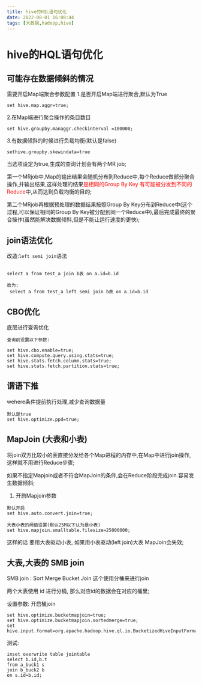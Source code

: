 ```yaml
---
title: hive的HQL语句优化
date: 2022-08-01 16:08:44
tags: [大数据,hadoop,hive]
---
```

# hive的HQL语句优化

## 可能存在数据倾斜的情况
需要开启Map端聚合参数配置
1.是否开启Map端进行聚合,默认为True
```
set hive.map.aggr=true;
```
2.在Map端进行聚合操作的条目数目
```
set hive.groupby.managgr.checkinterval =100000;
```
3.有数据倾斜的时候进行负载均衡(默认是false)
```
sethive.groupby.skewindata=true
```
<!--more-->

当选项设定为true,生成的查询计划会有两个MR job;

第一个MRjob中,Map的输出结果会随机分布到Reduce中,每个Reduce做部分聚合操作,并输出结果,这样处理的结果<font color='red'>是相同的Group By Key 有可能被分发到不同的Reduce</font>中,从而达到负载均衡的目的;

第二个MRjob再根据预处理的数据结果按照Group By Key分布到Reduce中(这个过程,可以保证相同的Group By Key被分配到同一个Reduce中),最后完成最终的聚合操作(虽然能解决数据倾斜,但是不能让运行速度的更快);

## join语法优化
改造:`left semi join`语法
 ```
 
 select a from test_a join b表 on a.id=b.id
 
 改为:
  select a from test_a left semi join b表 on a.id=b.id
 ```

## CBO优化
底层进行查询优化
```
查询前设置以下参数:

set hive.cbo.enable=true;
set hive.compute.query.using.stats=true;
set hive.stats.fetch.column.stats=true;
set hive.stats.fetch.partition.stats=true;

```

## 谓语下推
wehere条件提前执行处理,减少查询数据量
```
默认是true
set hive.optimize.ppd=true;
```

## MapJoin  (大表和小表)
将join双方比较小的表直接分发给各个Map进程的内存中,在Map中进行join操作,这样就不用进行Reduce步骤;

如果不指定Mapjoin或者不符合MapJoin的条件,会在Reduce阶段完成join.容易发生数据倾斜;

1) 开启Mapjoin参数
```
默认开启
set hive.auto.convert.join=true; 

大表小表的阀值设置(默认25M以下认为是小表)
set hive.mapjoin.smalltable.filesize=25000000;
```
这样的话 要用大表驱动小表,
如果用小表驱动(left join)大表 MapJoin会失效;

## 大表,大表的 SMB join
SMB join : Sort Merge Bucket Join
这个使用分桶来进行join

两个大表使用 id 进行分桶, 那么对应id的数据会在对应的桶里;

设置参数: 开启桶join
```
set hive.optimize.bucketmapjoin=true;
set hive.optimize.bucketmapjoin.sortedmerge=true;
set hive.input.format=org.apache.hadoop.hive.ql.io.BucketizedHiveInputFormat;
```
测试:
```
inset overwrite table jointable
select b.id,b.t 
from a_buck1 s
join b_buck2 b
on s.id=b.id;
```

